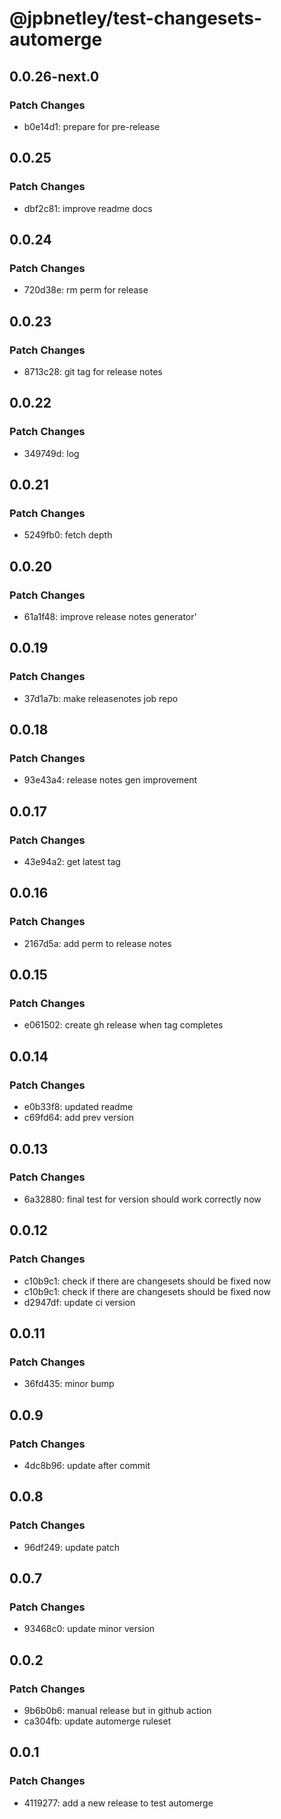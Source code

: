 # @jpbnetley/test-changesets-automerge

## 0.0.26-next.0

### Patch Changes

- b0e14d1: prepare for pre-release

## 0.0.25

### Patch Changes

- dbf2c81: improve readme docs

## 0.0.24

### Patch Changes

- 720d38e: rm perm for release

## 0.0.23

### Patch Changes

- 8713c28: git tag for release notes

## 0.0.22

### Patch Changes

- 349749d: log

## 0.0.21

### Patch Changes

- 5249fb0: fetch depth

## 0.0.20

### Patch Changes

- 61a1f48: improve release notes generator'

## 0.0.19

### Patch Changes

- 37d1a7b: make releasenotes job repo

## 0.0.18

### Patch Changes

- 93e43a4: release notes gen improvement

## 0.0.17

### Patch Changes

- 43e94a2: get latest tag

## 0.0.16

### Patch Changes

- 2167d5a: add perm to release notes

## 0.0.15

### Patch Changes

- e061502: create gh release when tag completes

## 0.0.14

### Patch Changes

- e0b33f8: updated readme
- c69fd64: add prev version

## 0.0.13

### Patch Changes

- 6a32880: final test for version
  should work correctly now

## 0.0.12

### Patch Changes

- c10b9c1: check if there are changesets should be fixed now
- c10b9c1: check if there are changesets should be fixed now
- d2947df: update ci version

## 0.0.11

### Patch Changes

- 36fd435: minor bump

## 0.0.9

### Patch Changes

- 4dc8b96: update after commit

## 0.0.8

### Patch Changes

- 96df249: update patch

## 0.0.7

### Patch Changes

- 93468c0: update minor version

## 0.0.2

### Patch Changes

- 9b6b0b6: manual release but in github action
- ca304fb: update automerge ruleset

## 0.0.1

### Patch Changes

- 4119277: add a new release to test automerge
